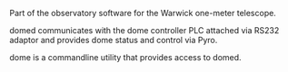 Part of the observatory software for the Warwick one-meter telescope.

domed communicates with the dome controller PLC attached via RS232 adaptor and
provides dome status and control via Pyro.

dome is a commandline utility that provides access to domed.
